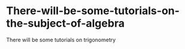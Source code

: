 # There-will-be-some-tutorials-on-the-subject-of-algebra
There will be some tutorials on trigonometry
